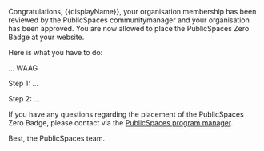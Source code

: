 Congratulations, {{displayName}}, 
your organisation membership has been reviewed by the PublicSpaces communitymanager and your organisation has been approved. 
You are now allowed to place the PublicSpaces Zero Badge at your website. 

Here is what you have to do: 

... WAAG

Step 1: 
...

Step 2: 
...

If you have any questions regarding the placement of the PublicSpaces Zero Badge, please contact via the [PublicSpaces program manager](https://github.com/leoloves). 

Best, the PublicSpaces team.

